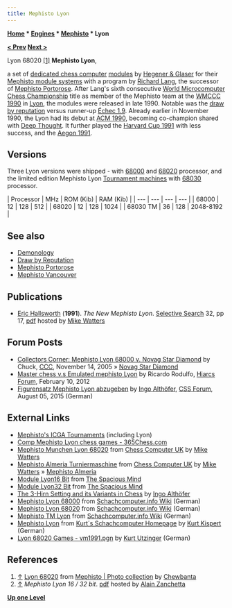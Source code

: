 ```yaml
---
title: Mephisto Lyon
---
```

**[Home](Home "Home") \* [Engines](Engines "Engines") \* [Mephisto](Mephisto "Mephisto") \* Lyon**


**[< Prev](Mephisto_Portorose "Mephisto Portorose") [Next >](Mephisto_Vancouver "Mephisto Vancouver")**



 [](https://www.flickr.com/photos/10261668@N05/859028734/in/album-72157600922171154/) Lyon 68020 <a id="cite-note-1" href="#cite-ref-1">[1]</a> 
**Mephisto Lyon**,  

a set of [dedicated chess computer](Dedicated_Chess_Computers "Dedicated Chess Computers") [modules](Module "Module") by [Hegener & Glaser](Hegener_%26_Glaser "Hegener & Glaser") for their [Mephisto module systems](Mephisto_Module_Systems "Mephisto Module Systems") with a program by [Richard Lang](Richard_Lang "Richard Lang"), the successor of [Mephisto Portorose](Mephisto_Portorose "Mephisto Portorose"). After Lang's sixth consecutive [World Microcomputer Chess Championship](World_Microcomputer_Chess_Championship "World Microcomputer Chess Championship") title as member of the Mephisto team at the [WMCCC 1990](WMCCC_1990 "WMCCC 1990") in [Lyon](https://en.wikipedia.org/wiki/Lyon), the modules were released in late 1990. Notable was the [draw by reputation](WMCCC_1990#DrawbyReputation "WMCCC 1990") versus runner-up [Échec 1.9](%C3%89chec "Échec"). Already earlier in November 1990, the Lyon had its debut at [ACM 1990](ACM_1990 "ACM 1990"), becoming co-champion shared with [Deep Thought](Deep_Thought "Deep Thought"). It further played the [Harvard Cup 1991](Harvard_Cup_1991 "Harvard Cup 1991") with less success, and the [Aegon 1991](Aegon_1991 "Aegon 1991"). 



## Versions


Three Lyon versions were shipped - with [68000](68000 "68000") and [68020](68020 "68020") processor, and the limited edition Mephisto Lyon [Tournament machines](https://en.wikipedia.org/wiki/Mephisto_%28chess_computer%29#Tournament_machines) with [68030](68030 "68030") processor.





|  Processor
 |  MHz
 |  ROM (Kib)
 |  RAM (Kib)
 |
| --- | --- | --- | --- |
|  68000
 |  12
 |  128
 |  512
 |
|  68020
 |  12
 |  128
 |  1024
 |
|  68030 TM
 |  36
 |  128
 |  2048-8192
 |


## See also


* [Demonology](Category:Demonology "Category:Demonology")
* [Draw by Reputation](WMCCC_1990#DrawbyReputation "WMCCC 1990")
* [Mephisto Portorose](Mephisto_Portorose "Mephisto Portorose")
* [Mephisto Vancouver](Mephisto_Vancouver "Mephisto Vancouver")


## Publications


* [Eric Hallsworth](Eric_Hallsworth "Eric Hallsworth") (**1991**). *The New Mephisto Lyon*. [Selective Search](Selective_Search "Selective Search") 32, pp 17, [pdf](http://www.chesscomputeruk.com/SS_32.pdf) hosted by [Mike Watters](Mike_Watters "Mike Watters")


## Forum Posts


* [Collectors Corner: Mephisto Lyon 68000 v. Novag Star Diamond](https://www.stmintz.com/ccc/index.php?id=461649) by Chuck, [CCC](CCC "CCC"), November 14, 2005 » [Novag Star Diamond](index.php?title=Novag_Star_Diamond&action=edit&redlink=1 "Novag Star Diamond (page does not exist)")
* [Master chess v.s Emulated mephisto Lyon](http://www.hiarcs.net/forums/viewtopic.php?t=4693) by Ricardo Rodulfo, [Hiarcs Forum](Computer_Chess_Forums "Computer Chess Forums"), February 10, 2012
* [Figurensatz Mephisto Lyon abzugeben](http://forum.computerschach.de/cgi-bin/mwf/topic_show.pl?tid=8487) by [Ingo Althöfer](Ingo_Alth%C3%B6fer "Ingo Althöfer"), [CSS Forum](Computer_Chess_Forums "Computer Chess Forums"), August 05, 2015 (German)


## External Links


* [Mephisto's ICGA Tournaments](https://www.game-ai-forum.org/icga-tournaments/program.php?id=202) (including Lyon)
* [Comp Mephisto Lyon chess games - 365Chess.com](http://www.365chess.com/players/Comp_Mephisto_Lyon)
* [Mephisto Munchen Lyon 68020](http://www.chesscomputeruk.com/html/mephisto_munchen_lyon_68020.html) from [Chess Computer UK](http://www.chesscomputeruk.com/index.html) by [Mike Watters](Mike_Watters "Mike Watters")
* [Mephisto Almeria Turniermaschine](http://www.chesscomputeruk.com/html/mephisto_almeria_turniermaschi.html) from [Chess Computer UK](http://www.chesscomputeruk.com/index.html) by [Mike Watters](Mike_Watters "Mike Watters") » [Mephisto Almeria](Mephisto_Almeria "Mephisto Almeria")
* [Module Lyon16 Bit](http://www.spacious-mind.com/html/module_lyon16_bit.html) from [The Spacious Mind](The_Spacious_Mind "The Spacious Mind")
* [Module Lyon32 Bit](http://www.spacious-mind.com/html/module_lyon32_bit.html) from [The Spacious Mind](The_Spacious_Mind "The Spacious Mind")
* [The 3-Hirn Setting and its Variants in Chess](http://www.minet.uni-jena.de/fakultaet/iam/personen/CA-Chessd.html) by [Ingo Althöfer](Ingo_Alth%C3%B6fer "Ingo Althöfer")
* [Mephisto Lyon 68000](http://www.schach-computer.info/wiki/index.php/Mephisto_Lyon_68000) from [Schachcomputer.info Wiki](http://www.schach-computer.info/wiki/index.php/Hauptseite_En) (German)
* [Mephisto Lyon 68020](http://www.schach-computer.info/wiki/index.php/Mephisto_Lyon_68020) from [Schachcomputer.info Wiki](http://www.schach-computer.info/wiki/index.php/Hauptseite_En) (German)
* [Mephisto TM Lyon](http://www.schach-computer.info/wiki/index.php/Mephisto_TM_Lyon) from [Schachcomputer.info Wiki](http://www.schach-computer.info/wiki/index.php/Hauptseite_En) (German)
* [Mephisto Lyon](http://www.schachcomputer.at/meplyon.htm) from [Kurt´s Schachcomputer Homepage](http://www.schachcomputer.at/index.htm) by [Kurt Kispert](Kurt_Kispert "Kurt Kispert") (German)
* [Lyon 68020 Games - vm1991.pgn](http://www.utzingerk.com/vm1991/vm1991.htm) by [Kurt Utzinger](Kurt_Utzinger "Kurt Utzinger") (German)


## References


1. <a id="cite-ref-1" href="#cite-note-1">↑</a> [Lyon 68020](https://www.flickr.com/photos/10261668@N05/859028734/in/album-72157600922171154/) from [Mephisto | Photo collection](http://www.flickr.com/photos/10261668@N05/sets/72157600922171154/) by [Chewbanta](Steve_Blincoe "Steve Blincoe")
2. <a id="cite-ref-2" href="#cite-note-2">↑</a> *Mephisto Lyon 16 / 32 bit*. [pdf](http://alain.zanchetta.free.fr/docs/mephisto/MephistoLyonDE.pdf) hosted by [Alain Zanchetta](index.php?title=Alain_Zanchetta&action=edit&redlink=1 "Alain Zanchetta (page does not exist)")

**[Up one Level](Mephisto "Mephisto")**







 

